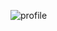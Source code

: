 ![profile](https://user-images.githubusercontent.com/40838203/133611997-d70d017c-0bed-4f25-964a-e67376d3fe20.png)
